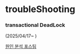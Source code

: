 # troubleShooting
### transactional DeadLock
(2025/04/17~ )

[원인 분석 포스팅](https://mystudylog.tistory.com/201)
